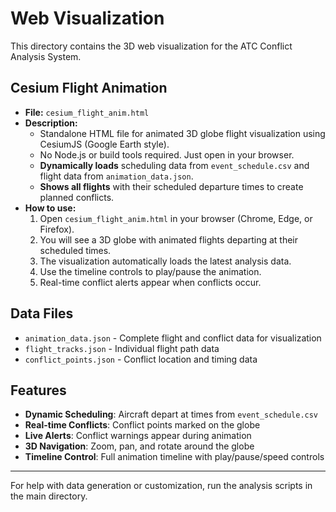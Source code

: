 # Web Visualization

This directory contains the 3D web visualization for the ATC Conflict Analysis System.

## Cesium Flight Animation

- **File:** `cesium_flight_anim.html`
- **Description:**
  - Standalone HTML file for animated 3D globe flight visualization using CesiumJS (Google Earth style).
  - No Node.js or build tools required. Just open in your browser.
  - **Dynamically loads** scheduling data from `event_schedule.csv` and flight data from `animation_data.json`.
  - **Shows all flights** with their scheduled departure times to create planned conflicts.
- **How to use:**
  1. Open `cesium_flight_anim.html` in your browser (Chrome, Edge, or Firefox).
  2. You will see a 3D globe with animated flights departing at their scheduled times.
  3. The visualization automatically loads the latest analysis data.
  4. Use the timeline controls to play/pause the animation.
  5. Real-time conflict alerts appear when conflicts occur.

## Data Files

- `animation_data.json` - Complete flight and conflict data for visualization
- `flight_tracks.json` - Individual flight path data
- `conflict_points.json` - Conflict location and timing data

## Features

- **Dynamic Scheduling**: Aircraft depart at times from `event_schedule.csv`
- **Real-time Conflicts**: Conflict points marked on the globe
- **Live Alerts**: Conflict warnings appear during animation
- **3D Navigation**: Zoom, pan, and rotate around the globe
- **Timeline Control**: Full animation timeline with play/pause/speed controls

---

For help with data generation or customization, run the analysis scripts in the main directory. 